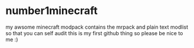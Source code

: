 # number1minecraft
my awsome minecraft modpack
contains the mrpack and plain text modlist so that you can self audit
this is my first github thing so please be nice to me :)
